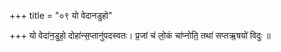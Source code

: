 +++
title = "०९ यो वेदानडुहो"

+++
यो वेदा॑न॒डुहो॒ दोहा॑न्स॒प्तानु॑पदस्वतः। प्र॒जां च॑ लो॒कं चा॑प्नोति॒ तथा॑ सप्तऋ॒षयो॑ विदुः ॥